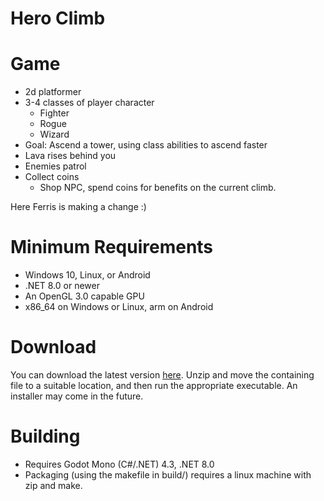 # Hero Climb

# Game
 - 2d platformer
 - 3-4 classes of player character
   - Fighter
   - Rogue
   - Wizard
 - Goal: Ascend a tower, using class abilities to ascend faster
 - Lava rises behind you
 - Enemies patrol
 - Collect coins
   - Shop NPC, spend coins for benefits on the current climb.

Here Ferris is making a change :)

# Minimum Requirements
- Windows 10, Linux, or Android
- .NET 8.0 or newer
- An OpenGL 3.0 capable GPU 
- x86_64 on Windows or Linux, arm on Android

# Download
You can download the latest version [here](https://github.com/theIntethesis/Hero-Climb/releases). Unzip and move the containing file to a suitable location, and then run the appropriate executable. An installer may come in the future.

# Building
- Requires Godot Mono (C#/.NET) 4.3, .NET 8.0
- Packaging (using the makefile in build/) requires a linux machine with zip and make.



